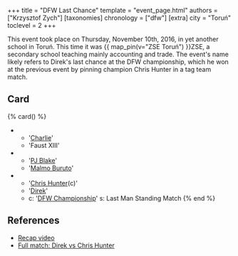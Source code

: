 +++
title = "DFW Last Chance"
template = "event_page.html"
authors = ["Krzysztof Zych"]
[taxonomies]
chronology = ["dfw"]
[extra]
city = "Toruń"
toclevel = 2
+++

This event took place on Thursday, November 10th, 2016, in yet another school in Toruń. This time it was {{ map_pin(v="ZSE Toruń") }}ZSE, a secondary school teaching mainly accounting and trade. The event's name likely refers to Direk's last chance at the DFW championship, which he won at the previous event by pinning champion Chris Hunter in a tag team match.

## Card

{% card() %}
- - '[Charlie](@/w/madman-charlie.md)'
  - 'Faust XIII'
- - '[PJ Blake](@/w/pj-blake.md)'
  - '[Malmo Buruto](@/w/malmo-buruto.md)'
- - '[Chris Hunter](@/w/chris-hunter.md)(c)'
  - '[Direk](@/w/direk.md)'
  - c: '[DFW Championship](@/c/dfw-championship.md)'
    s: Last Man Standing Match
{% end %}

## References

* [Recap video](https://www.youtube.com/watch?v=4bReXLyroQo)
* [Full match: Direk vs Chris Hunter](https://www.youtube.com/watch?v=7YinR9nnZm4)
